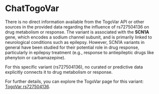 # ChatTogoVar

There is no direct information available from the TogoVar API or other sources in the provided data regarding the influence of rs727504136 on drug metabolism or response. The variant is associated with the **SCN1A** gene, which encodes a sodium channel subunit, and is primarily linked to neurological conditions such as epilepsy. However, SCN1A variants in general have been studied for their potential role in drug response, particularly in epilepsy treatment (e.g., response to antiepileptic drugs like phenytoin or carbamazepine). 

For this specific variant (rs727504136), no curated or predictive data explicitly connects it to drug metabolism or response.

For further details, you can explore the TogoVar page for this variant: [TogoVar rs727504136](https://identifiers.org/dbsnp/rs727504136).